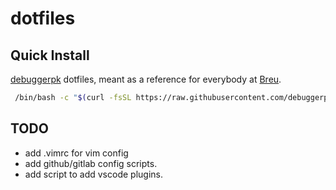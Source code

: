 # dotfiles

## Quick Install

[debuggerpk](github.com/debuggerpk) dotfiles, meant as a reference for everybody at [Breu](github.com/getbreu).

```bash
 /bin/bash -c "$(curl -fsSL https://raw.githubusercontent.com/debuggerpk/dotfiles/master/setup.sh)"
```

## TODO

- add .vimrc for vim config
- add github/gitlab config scripts.
- add script to add vscode plugins.
